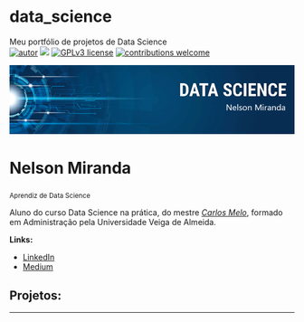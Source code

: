 # data_science
Meu portfólio de projetos de Data Science  
[![autor](https://img.shields.io/badge/author-nelsonm-red.svg)](https://www.linkedin.com/in/nelsontmiranda) [![](https://img.shields.io/badge/python-3.7+-blue.svg)](https://www.python.org/downloads/release/python-365/) [![GPLv3 license](https://img.shields.io/badge/License-GPLv3-blue.svg)](http://perso.crans.org/besson/LICENSE.html) [![contributions welcome](https://img.shields.io/badge/contributions-welcome-brightgreen.svg?style=flat)](https://github.com/carlosfab/data_science/issues)

<p align="center">
  <img src="banner.png" >
</p>

# Nelson Miranda
<sub>Aprendiz de Data Science</sub>

Aluno do curso Data Science na prática, do mestre [*Carlos Melo*](http://sigmoidal.ai), formado em Administração pela Universidade Veiga de Almeida.


**Links:**
* [LinkedIn](https://www.linkedin.com/in/nelsontmiranda)
* [Medium](https:medium.com)

## Projetos:

---


